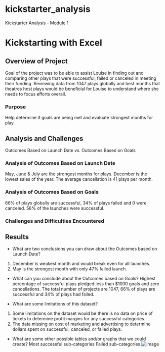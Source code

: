 # kickstarter_analysis
Kickstarter Analysis - Module 1
# Kickstarting with Excel

## **Overview of Project**

Goal of the project was to be able to assist Louise in finding out and comparing other plays that were successful, failed or canceled in meeting their funding.   Reviewing data from 1047 plays globally and best months that theatres host plays would be beneficial for Louise to understand where she needs to focus efforts overall.


### **Purpose**
Help determine if goals are being met and evaluate strongest months for play.

## **Analysis and Challenges**
Outcomes Based on Launch Date vs. Outcomes Based on Goals

### **Analysis of Outcomes Based on Launch Date**
May, June & July are the strongest months for plays.   December is the lowest sales of the year. The average cancellation is 41 plays per month.


### **Analysis of Outcomes Based on Goals**
66% of plays globally are successful, 34% of plays failed and 0 were canceled.  58% of the launches were successful.

### **Challenges and Difficulties Encountered**

## **Results**

- What are two conclusions you can draw about the Outcomes based on Launch Date?
1. December is weakest month and would break even for all launches.
2. May is the strongest month with only 47% failed launch.

- What can you conclude about the Outcomes based on Goals?
Highest percentage of successful plays pledged less than $1000 goals and zero cancellations.  The total number of projects are 1047, 66% of plays are successful and 34% of plays had failed.

- What are some limitations of this dataset?
1. Some limitations on the dataset would be there is no data on price of tickets to determine profit margins for any successful categories.
2. The data missing on cost of marketing and advertising to determine dollars spent on successful, canceled, or failed plays.


- What are some other possible tables and/or graphs that we could create?
Most successful sub-categories
Failed sub-categories
![image](https://user-images.githubusercontent.com/85530690/122689416-6615e800-d1f0-11eb-810d-8d3a1299b71e.png)
